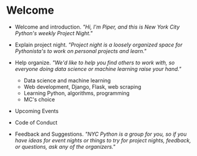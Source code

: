 # Welcome

* Welcome and introduction. 
  _"Hi, I'm Piper, and this is New York City Python's weekly Project 
  Night."_
* Explain project night. 
  _"Project night is a loosely organized space for Pythonista's to 
  work on personal projects and learn."_
* Help organize.
  _"We'd like to help you find others to work with, so everyone doing 
  data science or machine learning raise your hand."_
  
  * Data science and machine learning
  * Web development, Django, Flask, web scraping
  * Learning Python, algorithms, programming
  * MC's choice
* Upcoming Events
* Code of Conduct
* Feedback and Suggestions.
  _"NYC Python is a group for you, so if you have ideas for event 
  nights or things to try for project nights, feedback, or questions,
  ask any of the organizers."_